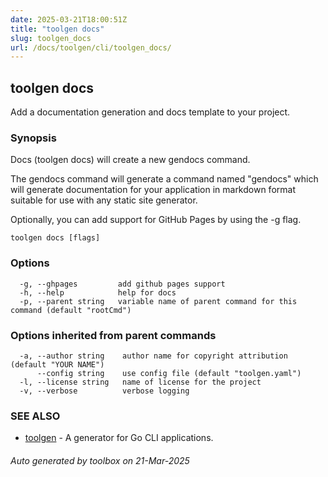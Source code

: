 ```yaml
---
date: 2025-03-21T18:00:51Z
title: "toolgen docs"
slug: toolgen_docs
url: /docs/toolgen/cli/toolgen_docs/
---
```

## toolgen docs

Add a documentation generation and docs template to your project.

### Synopsis

Docs (toolgen docs) will create a new gendocs command.
		
The gendocs command will generate a command named "gendocs" which will
generate documentation for your application in markdown format suitable
for use with any static site generator.

Optionally, you can add support for GitHub Pages by using the -g flag.

```
toolgen docs [flags]
```

### Options

```
  -g, --ghpages         add github pages support
  -h, --help            help for docs
  -p, --parent string   variable name of parent command for this command (default "rootCmd")
```

### Options inherited from parent commands

```
  -a, --author string    author name for copyright attribution (default "YOUR NAME")
      --config string    use config file (default "toolgen.yaml")
  -l, --license string   name of license for the project
  -v, --verbose          verbose logging
```

### SEE ALSO

* [toolgen](/toolbox/docs/toolgen/cli/toolgen/)	 - A generator for Go CLI applications.

###### Auto generated by toolbox on 21-Mar-2025

